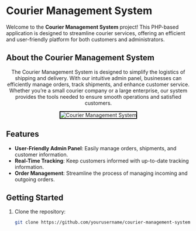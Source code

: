# Courier Management System

Welcome to the **Courier Management System** project! This PHP-based application is designed to streamline courier services, offering an efficient and user-friendly platform for both customers and administrators.

## About the Courier Management System

<div align="center">
    <p>
        The Courier Management System is designed to simplify the logistics of shipping and delivery. With our intuitive admin panel, businesses can efficiently manage orders, track shipments, and enhance customer service. Whether you’re a small courier company or a large enterprise, our system provides the tools needed to ensure smooth operations and satisfied customers.
    </p>
</div>

<div align="center">
    <img src="path/to/your/image.jpg" alt="Courier Management System" style="border: 2px solid #000;"/>
</div>

## Features

- **User-Friendly Admin Panel**: Easily manage orders, shipments, and customer information.
- **Real-Time Tracking**: Keep customers informed with up-to-date tracking information.
- **Order Management**: Streamline the process of managing incoming and outgoing orders.

## Getting Started

1. Clone the repository:
   ```bash
   git clone https://github.com/yourusername/courier-management-system.git
